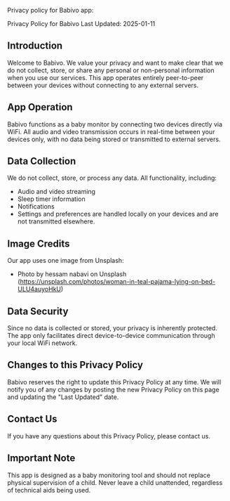 Privacy policy for Babivo app:

Privacy Policy for Babivo
Last Updated: 2025-01-11

## Introduction ##
Welcome to Babivo. We value your privacy and want to make clear that we do not collect, store, or share any personal or non-personal information when you use our services. This app operates entirely peer-to-peer between your devices without connecting to any external servers.

## App Operation ##
Babivo functions as a baby monitor by connecting two devices directly via WiFi. All audio and video transmission occurs in real-time between your devices only, with no data being stored or transmitted to external servers.

## Data Collection ##
We do not collect, store, or process any data. All functionality, including:
- Audio and video streaming
- Sleep timer information
- Notifications
- Settings and preferences
are handled locally on your devices and are not transmitted elsewhere.

## Image Credits ##
Our app uses one image from Unsplash:
- Photo by hessam nabavi on Unsplash
(https://unsplash.com/photos/woman-in-teal-pajama-lying-on-bed-ULU4auyoHkU)

## Data Security ##
Since no data is collected or stored, your privacy is inherently protected. The app only facilitates direct device-to-device communication through your local WiFi network.

## Changes to this Privacy Policy ##
Babivo reserves the right to update this Privacy Policy at any time. We will notify you of any changes by posting the new Privacy Policy on this page and updating the "Last Updated" date.

## Contact Us ##
If you have any questions about this Privacy Policy, please contact us.

## Important Note ##
This app is designed as a baby monitoring tool and should not replace physical supervision of a child. Never leave a child unattended, regardless of technical aids being used.
